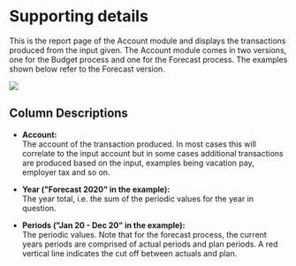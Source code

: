 # Supporting details

This is the report page of the Account module and displays the transactions produced from the input given. The Account module comes in two versions, one for the Budget process and one for the Forecast process. The examples shown below refer to the Forecast version.
<br/>

![](https://profitbasedocs.blob.core.windows.net/plannerimages/Supportingdetails.JPG)

## Column Descriptions

- **Account:**<br/>
The account of the transaction produced. In most cases this will correlate to the input account but in some cases additional transactions are produced based on the input, examples being vacation pay, employer tax and so on.

- **Year ("Forecast 2020" in the example):**<br/>
The year total, i.e. the sum of the periodic values for the year in question.

- **Periods ("Jan 20 - Dec 20" in the example):**<br/>
The periodic values. Note that for the forecast process, the current years periods are comprised of actual periods and plan periods. A red vertical line indicates the cut off between actuals and plan.

<br/>

